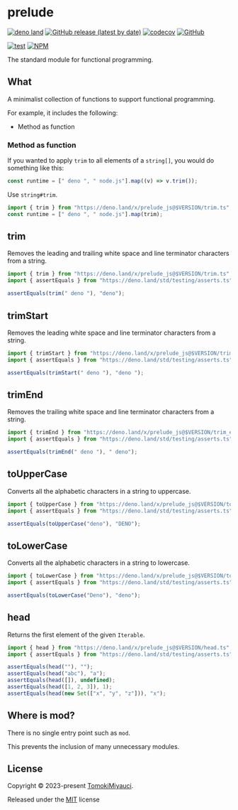 # prelude

[![deno land](http://img.shields.io/badge/available%20on-deno.land/x-lightgrey.svg?logo=deno)](https://deno.land/x/prelude_js)
[![GitHub release (latest by date)](https://img.shields.io/github/v/release/TomokiMiyauci/prelude)](https://github.com/TomokiMiyauci/prelude/releases)
[![codecov](https://codecov.io/github/TomokiMiyauci/prelude/branch/main/graph/badge.svg)](https://codecov.io/gh/TomokiMiyauci/prelude)
[![GitHub](https://img.shields.io/github/license/TomokiMiyauci/prelude)](https://github.com/TomokiMiyauci/prelude/blob/main/LICENSE)

[![test](https://github.com/TomokiMiyauci/prelude/actions/workflows/test.yaml/badge.svg)](https://github.com/TomokiMiyauci/prelude/actions/workflows/test.yaml)
[![NPM](https://nodei.co/npm/@miyauci/prelude.png?mini=true)](https://nodei.co/npm/@miyauci/prelude/)

The standard module for functional programming.

## What

A minimalist collection of functions to support functional programming.

For example, it includes the following:

- Method as function

### Method as function

If you wanted to apply `trim` to all elements of a `string[]`, you would do
something like this:

```ts
const runtime = [" deno ", " node.js"].map((v) => v.trim());
```

Use `string#trim`.

```ts
import { trim } from "https://deno.land/x/prelude_js@$VERSION/trim.ts";
const runtime = [" deno ", " node.js"].map(trim);
```

## trim

Removes the leading and trailing white space and line terminator characters from
a string.

```ts
import { trim } from "https://deno.land/x/prelude_js@$VERSION/trim.ts";
import { assertEquals } from "https://deno.land/std/testing/asserts.ts";

assertEquals(trim(" deno "), "deno");
```

## trimStart

Removes the leading white space and line terminator characters from a string.

```ts
import { trimStart } from "https://deno.land/x/prelude_js@$VERSION/trim_start.ts";
import { assertEquals } from "https://deno.land/std/testing/asserts.ts";

assertEquals(trimStart(" deno "), "deno ");
```

## trimEnd

Removes the trailing white space and line terminator characters from a string.

```ts
import { trimEnd } from "https://deno.land/x/prelude_js@$VERSION/trim_end.ts";
import { assertEquals } from "https://deno.land/std/testing/asserts.ts";

assertEquals(trimEnd(" deno "), " deno");
```

## toUpperCase

Converts all the alphabetic characters in a string to uppercase.

```ts
import { toUpperCase } from "https://deno.land/x/prelude_js@$VERSION/to_upper_case.ts";
import { assertEquals } from "https://deno.land/std/testing/asserts.ts";

assertEquals(toUpperCase("deno"), "DENO");
```

## toLowerCase

Converts all the alphabetic characters in a string to lowercase.

```ts
import { toLowerCase } from "https://deno.land/x/prelude_js@$VERSION/to_lower_case.ts";
import { assertEquals } from "https://deno.land/std/testing/asserts.ts";

assertEquals(toLowerCase("Deno"), "deno");
```

## head

Returns the first element of the given `Iterable`.

```ts
import { head } from "https://deno.land/x/prelude_js@$VERSION/head.ts";
import { assertEquals } from "https://deno.land/std/testing/asserts.ts";

assertEquals(head(""), "");
assertEquals(head("abc"), "a");
assertEquals(head([]), undefined);
assertEquals(head([1, 2, 3]), 1);
assertEquals(head(new Set(["x", "y", "z"])), "x");
```

## Where is mod?

There is no single entry point such as `mod`.

This prevents the inclusion of many unnecessary modules.

## License

Copyright © 2023-present [TomokiMiyauci](https://github.com/TomokiMiyauci).

Released under the [MIT](./LICENSE) license
